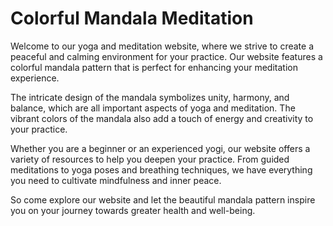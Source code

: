<!--font:Poppins-->

# Colorful Mandala Meditation

Welcome to our yoga and meditation website, where we strive to create a peaceful and calming environment for your practice. Our website features a colorful mandala pattern that is perfect for enhancing your meditation experience.

The intricate design of the mandala symbolizes unity, harmony, and balance, which are all important aspects of yoga and meditation. The vibrant colors of the mandala also add a touch of energy and creativity to your practice.

Whether you are a beginner or an experienced yogi, our website offers a variety of resources to help you deepen your practice. From guided meditations to yoga poses and breathing techniques, we have everything you need to cultivate mindfulness and inner peace.

So come explore our website and let the beautiful mandala pattern inspire you on your journey towards greater health and well-being.

<!--

Write me markdown content of website with wallpaper:

"A colorful mandala pattern for a yoga or meditation website"

The header of the page should not be copy of the text but rather a real content of the website which is using this wallpaper.


---


# Yoga and Meditation with a Colorful Mandala Pattern

Welcome to our yoga and meditation website, where we strive to create a peaceful and calming environment for your practice. Our website features a colorful mandala pattern that is perfect for enhancing your meditation experience.

The intricate design of the mandala symbolizes unity, harmony, and balance, which are all important aspects of yoga and meditation. The vibrant colors of the mandala also add a touch of energy and creativity to your practice.

Whether you are a beginner or an experienced yogi, our website offers a variety of resources to help you deepen your practice. From guided meditations to yoga poses and breathing techniques, we have everything you need to cultivate mindfulness and inner peace.

So come explore our website and let the beautiful mandala pattern inspire you on your journey towards greater health and well-being.


---


Write me a Google font which is best fitting for the website.

Pick from the list:
- Inter
- Montserrat
- Creepster
- Raleway
- Orbitron
- Lobster
- Playfair Display
- Poppins
- Cinzel
- Roboto
- Great Vibes
- Cormorant Garamond
- IBM Plex Sans
- Futura
- Dancing Script
- Open Sans
- Lato
- Cabin
- Exo 2
- Cinzel Decorative
- Barlow Condensed
- Alegreya


Write just the font name nothing else.


---


Poppins

-->
